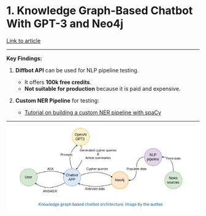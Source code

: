 # 1. **Knowledge Graph-Based Chatbot With GPT-3 and Neo4j**  
[Link to article](https://neo4j.com/blog/developer/knowledge-graph-based-chatbot-with-gpt-3-and-neo4j/)

---

**Key Findings:**  
1. **Diffbot API** can be used for NLP pipeline testing.  
   - It offers **100k free credits**.  
   - **Not suitable for production** because it is paid and expensive.

2. **Custom NER Pipeline** for testing:  
   - [Tutorial on building a custom NER pipeline with spaCy](https://blog.knowledgator.com/extract-any-named-entities-from-pdf-using-custom-spacy-pipeline-9fd0af2c3e13)

---

![System Architecture proposed by this article](image.png)
